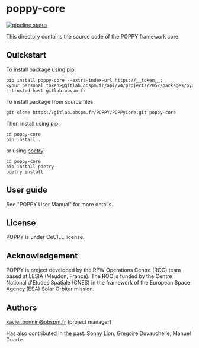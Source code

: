 poppy-core
===========

[![pipeline status](https://gitlab.obspm.fr/POPPY/POPPyCore/badges/develop/pipeline.svg)](https://gitlab.obspm.fr/POPPY/POPPyCore/pipelines)

This directory contains the source code of the POPPY framework core.

## Quickstart

To install package using [pip](https://pypi.org/project/pip-tools/):

```
pip install poppy-core --extra-index-url https://__token__:<your_personal_token>@gitlab.obspm.fr/api/v4/projects/2052/packages/pypi/simple --trusted-host gitlab.obspm.fr
```

To install package from source files:

```
git clone https://gitlab.obspm.fr/POPPY/POPPyCore.git poppy-core
```

Then install using [pip](https://pypi.org/project/pip-tools/):

```
cd poppy-core
pip install .
```

or using [poetry](https://python-poetry.org/):

```
cd poppy-core
pip install poetry
poetry install
```

## User guide

See "POPPY User Manual" for more details.

## License

POPPY is under CeCILL license.

## Acknowledgement

POPPY is project developed by the RPW Operations Centre (ROC) team based at LESIA (Meudon, France).
The ROC is funded by the Centre National d'Etudes Spatiale (CNES) in the framework of the European Space Agency (ESA) Solar Orbiter mission.

## Authors

xavier.bonnin@obspm.fr (project manager)


Has also contributed in the past: Sonny Lion, Gregoire Duvauchelle, Manuel Duarte
